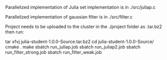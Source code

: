 Parallelized implementation of Julia set implementation is in ./src/juliap.c

Parallelized implementation of gaussian filter is in ./src/filter.c

Project needs to be uploaded to the cluster in the ./project folder as .tar.bz2
then run:

tar xfvj julia-student-1.0.0-Source.tar.bz2
cd julia-student-1.0.0-Source/
cmake .
make
sbatch run_juliap.job
sbatch run_juliap2.job
sbatch run_filter_strong.job
sbatch run_filter_weak.job
